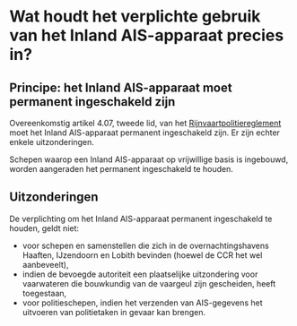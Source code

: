 # Wat houdt het verplichte gebruik van het Inland AIS-apparaat precies in?

## Principe: het Inland AIS-apparaat moet permanent ingeschakeld zijn

Overeenkomstig artikel 4.07, tweede lid, van het [Rijnvaartpolitiereglement](https://ccr-zkr.org/13020500-nl.html#01) moet het Inland AIS-apparaat permanent ingeschakeld zijn. Er zijn echter enkele uitzonderingen.

Schepen waarop een Inland AIS-apparaat op vrijwillige basis is ingebouwd, worden aangeraden het permanent ingeschakeld te houden.

## Uitzonderingen

De verplichting om het Inland AIS-apparaat permanent ingeschakeld te houden, geldt niet:

* voor schepen en samenstellen die zich in de overnachtingshavens Haaften, IJzendoorn en Lobith bevinden \(hoewel de CCR het wel aanbeveelt\),
* indien de bevoegde autoriteit een plaatselijke uitzondering voor vaarwateren die bouwkundig van de vaargeul zijn gescheiden, heeft toegestaan,
* voor politieschepen, indien het verzenden van AIS-gegevens het uitvoeren van politietaken in gevaar kan brengen.

